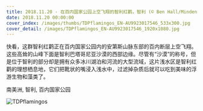 ```yaml
---
title: 2018.11.20 - 在百内国家公园上空飞翔的智利红鹳，智利 (© Ben Hall/Minden Pictures)
date: 2018.11.20 00:00:00
cover_index: /images/thumbs/TDPflamingos_EN-AU9923017546_533x300.jpg
cover_detail: /images/TDPflamingos_EN-AU9923017546_1920x1080.jpg
---
```


快看，这群智利红鹳正在百内国家公园内的安第斯山脉东部的百内断层上空飞翔。这些高耸的山峰下面是智利巴塔哥尼亚沙漠的西部边缘。尽管有“沙漠”的称号，但是位于智利的部分却是拥有众多冰川湖泊和河流的大型流域，这片浅水区是智利红鹳的理想栖息地，它们把靴状的嘴浸入浅水中，过滤掉杂质后就可以吃到美味的浮游生物和藻类了。

南美洲, 智利, 百内国家公园

![TDPflamingos](/images/TDPflamingos_EN-AU9923017546_1920x1080.jpg)
